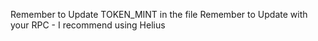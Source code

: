 Remember to Update TOKEN_MINT in the file
Remember to Update with your RPC - I recommend using Helius

